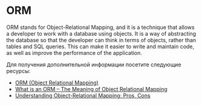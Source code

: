 # ORM

ORM stands for Object-Relational Mapping, and it is a technique that allows a developer to work with a database using objects. It is a way of abstracting the database so that the developer can think in terms of objects, rather than tables and SQL queries. This can make it easier to write and maintain code, as well as improve the performance of the application.

Для получения дополнительной информации посетите следующие ресурсы:

- [ORM (Object Relational Mapping)](https://www.telerik.com/blogs/dotnet-basics-orm-object-relational-mapping)
- [What is an ORM – The Meaning of Object Relational Mapping](https://www.freecodecamp.org/news/what-is-an-orm-the-meaning-of-object-relational-mapping-database-tools/)
- [Understanding Object-Relational Mapping: Pros, Cons](https://www.altexsoft.com/blog/object-relational-mapping/)
